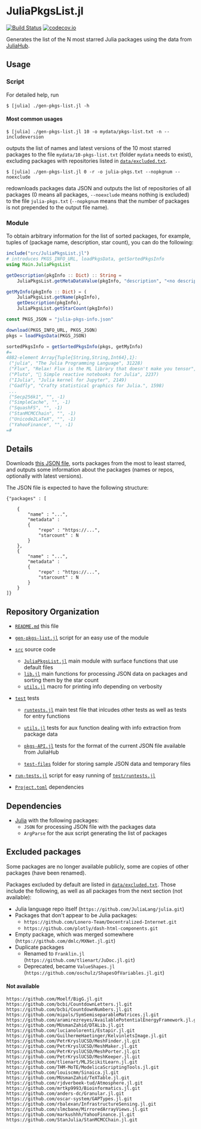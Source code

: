# JuliaPkgsList.jl

[![Build Status](https://github.com/julbinb/JuliaPkgsList.jl/workflows/CI/badge.svg)](https://github.com/julbinb/JuliaPkgsList.jl/actions?query=workflow%3ACI+branch%3Amain)
[![codecov.io](http://codecov.io/github/julbinb/JuliaPkgsList.jl/coverage.svg?branch=main)](http://codecov.io/github/julbinb/JuliaPkgsList.jl?branch=main)

Generates the list of the N most starred Julia packages
using the data from [JuliaHub](https://juliahub.com/).

## Usage

### Script

For detailed help, run

    $ [julia] ./gen-pkgs-list.jl -h

#### Most common usages

```
$ [julia] ./gen-pkgs-list.jl 10 -o mydata/pkgs-list.txt -n --includeversion
```

outputs the list of names and latest versions of the 10 most starred packages
to the file `mydata/10-pkgs-list.txt` (folder `mydata` needs to exist),
excluding packages with repositories listed in
[`data/excluded.txt`](data/excluded.txt).

```
$ [julia] ./gen-pkgs-list.jl 0 -r -o julia-pkgs.txt --nopkgnum --noexclude
```

redownloads packages data JSON and
outputs the list of repositories of all packages (0 means all packages,
`--noexclude` means nothing is excluded)
to the file `julia-pkgs.txt` (`--nopkgnum` means that the number of packages
is not prepended to the output file name).

### Module

To obtain arbitrary information for the list of sorted packages,
for example, tuples of (package name, description, star count),
you can do the following:

```julia
include("src/JuliaPkgsList.jl")
# introduces PKGS_INFO_URL, loadPkgsData, getSortedPkgsInfo
using Main.JuliaPkgsList

getDescription(pkgInfo :: Dict) :: String =
    JuliaPkgsList.getMetaDataValue(pkgInfo, "description", "<no description>")

getMyInfo(pkgInfo :: Dict) = (
    JuliaPkgsList.getName(pkgInfo),
    getDescription(pkgInfo),
    JuliaPkgsList.getStarCount(pkgInfo))

const PKGS_JSON = "julia-pkgs-info.json"

download(PKGS_INFO_URL, PKGS_JSON)
pkgs = loadPkgsData(PKGS_JSON)

sortedPkgsInfo = getSortedPkgsInfo(pkgs, getMyInfo)
#=
4882-element Array{Tuple{String,String,Int64},1}:
 ("julia", "The Julia Programming Language", 31228)
 ("Flux", "Relax! Flux is the ML library that doesn't make you tensor", 2720)
 ("Pluto", "🎈 Simple reactive notebooks for Julia", 2237)
 ("IJulia", "Julia kernel for Jupyter", 2149)
 ("Gadfly", "Crafty statistical graphics for Julia.", 1598)
 ...
 ("Secp256k1", "", -1)
 ("SimpleCache", "", -1)
 ("SquashFS", "", -1)
 ("StanMCMCChain", "", -1)
 ("Unicode2LaTeX", "", -1)
 ("YahooFinance", "", -1)
=#
```

## Details

Downloads [this JSON file](https://juliahub.com/app/packages/info),
sorts packages from the most to least starred,
and outputs some information about the packages
(names or repos, optionally with latest versions).

The JSON file is expected to have the following structure:

```
{"packages" : [
    
    {
        "name" : "...",
        "metadata" : 
        {
            "repo" : "https://...",
            "starcount" : N
        }
    },
    {
        "name" : "...",
        "metadata" : 
        {
            "repo" : "https://...",
            "starcount" : N
        }
    }
]}
```

## Repository Organization

- [`README.md`](README.md) this file

- [`gen-pkgs-list.jl`](gen-pkgs-list.jl) script for an easy use of the module

- [`src`](src) source code

  - [`JuliaPkgsList.jl`](src/JuliaPkgsList.jl) main module with surface
    functions that use default files
  - [`lib.jl`](src/lib.jl) main functions for processing JSON data on packages
    and sorting them by the star count
  - [`utils.jl`](src/utils.jl) macro for printing info depending on verbosity

- [`test`](test) tests

    - [`runtests.jl`](test/runtests.jl) main test file that inlcudes
      other tests as well as tests for entry functions

    - [`utils.jl`](test/utils.jl) tests for aux function dealing with
      info extraction from package data
    - [`pkgs-API.jl`](test/pkgs-API.jl) tests for the format of the current
      JSON file available from JuliaHub
    - [`test-files`](test/test-files) folder for storing sample JSON data
      and temporary files

- [`run-tests.jl`](run-tests.jl) script for easy running of
  [`test/runtests.jl`](test/runtests.jl)

- [`Project.toml`](Project.toml) dependencies

## Dependencies

* [Julia](https://julialang.org/) with the following packages:
  - `JSON` for processing JSON file with the packages data
  - `ArgParse` for the aux script generating the list of packages

## Excluded packages

Some packages are no longer available publicly,
some are copies of other packages (have been renamed).

Packages excluded by default are listed in
[`data/excluded.txt`](data/excluded.txt).
Those include the following, as well as all packages from the next section
(not available):

- Julia language repo itself (`https://github.com/JuliaLang/julia.git`)
- Packages that don't appear to be Julia packages:
  - `https://github.com/Lonero-Team/Decentralized-Internet.git`
  - `https://github.com/plotly/dash-html-components.git`
- Empty package, which was merged somewhere
  (`https://github.com/dmlc/MXNet.jl.git`)
- Duplicate packages
  - Renamed to `Franklin.jl` (`https://github.com/tlienart/JuDoc.jl.git`)
  - Deprecated, became `ValueShapes.jl`
    (`https://github.com/oschulz/ShapesOfVariables.jl.git`)

#### Not available

```
https://github.com/Moelf/BigG.jl.git
https://github.com/bcbi/CountdownLetters.jl.git
https://github.com/bcbi/CountdownNumbers.jl.git
https://github.com/mipals/SymSemiseparableMatrices.jl.git
https://github.com/aramirezreyes/AvailablePotentialEnergyFramework.jl.git
https://github.com/MUsmanZahid/DTALib.jl.git
https://github.com/lucianolorenti/Estapir.jl.git
https://github.com/GuilhermeHaetinger/KelvinletsImage.jl.git
https://github.com/PetrKryslUCSD/MeshFinder.jl.git
https://github.com/PetrKryslUCSD/MeshMaker.jl.git
https://github.com/PetrKryslUCSD/MeshPorter.jl.git
https://github.com/PetrKryslUCSD/MeshKeeper.jl.git
https://github.com/tlienart/MLJScikitLearn.jl.git
https://github.com/THM-MoTE/ModelicaScriptingTools.jl.git
https://github.com/louiscmm/Sinaica.jl.git
https://github.com/MUsmanZahid/TeXTable.jl.git
https://github.com/rjdverbeek-tud/Atmosphere.jl.git
https://github.com/mrtkp9993/Bioinformatics.jl.git
https://github.com/anders-dc/Granular.jl.git
https://github.com/oscar-system/GAPTypes.jl.git
https://github.com/rbalexan/InfrastructureSensing.jl.git
https://github.com/slmcbane/MirroredArrayViews.jl.git
https://github.com/markushhh/YahooFinance.jl.git
https://github.com/StanJulia/StanMCMCChain.jl.git
```

